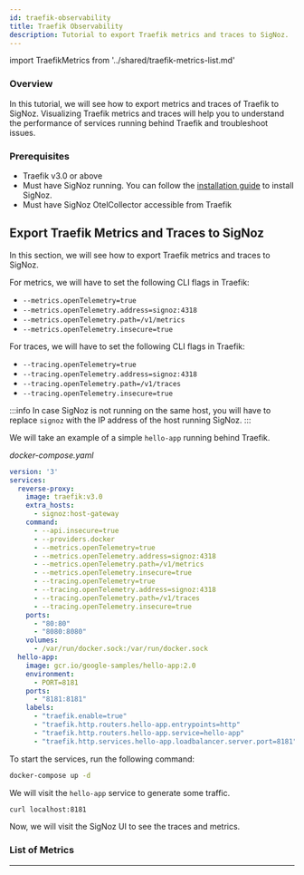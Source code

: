 ```yaml
---
id: traefik-observability
title: Traefik Observability
description: Tutorial to export Traefik metrics and traces to SigNoz.
---
```


import TraefikMetrics from '../shared/traefik-metrics-list.md'

### Overview

In this tutorial, we will see how to export metrics and traces of Traefik to SigNoz.
Visualizing Traefik metrics and traces will help you to understand the performance
of services running behind Traefik and troubleshoot issues.

### Prerequisites

- Traefik v3.0 or above
- Must have SigNoz running. You can follow the [installation guide][1] to install SigNoz.
- Must have SigNoz OtelCollector accessible from Traefik

## Export Traefik Metrics and Traces to SigNoz

In this section, we will see how to export Traefik metrics and traces to SigNoz.

For metrics, we will have to set the following CLI flags in Traefik:

- `--metrics.openTelemetry=true`
- `--metrics.openTelemetry.address=signoz:4318`
- `--metrics.openTelemetry.path=/v1/metrics`
- `--metrics.openTelemetry.insecure=true`

For traces, we will have to set the following CLI flags in Traefik:

- `--tracing.openTelemetry=true`
- `--tracing.openTelemetry.address=signoz:4318`
- `--tracing.openTelemetry.path=/v1/traces`
- `--tracing.openTelemetry.insecure=true`

:::info
In case SigNoz is not running on the same host, you will have to replace `signoz`
with the IP address of the host running SigNoz.
:::

We will take an example of a simple `hello-app` running behind Traefik.

_docker-compose.yaml_

```yaml
version: '3'
services:
  reverse-proxy:
    image: traefik:v3.0
    extra_hosts:
      - signoz:host-gateway
    command:
      - --api.insecure=true
      - --providers.docker
      - --metrics.openTelemetry=true
      - --metrics.openTelemetry.address=signoz:4318
      - --metrics.openTelemetry.path=/v1/metrics
      - --metrics.openTelemetry.insecure=true
      - --tracing.openTelemetry=true
      - --tracing.openTelemetry.address=signoz:4318
      - --tracing.openTelemetry.path=/v1/traces
      - --tracing.openTelemetry.insecure=true
    ports:
      - "80:80"
      - "8080:8080"
    volumes:
      - /var/run/docker.sock:/var/run/docker.sock
  hello-app:
    image: gcr.io/google-samples/hello-app:2.0
    environment:
      - PORT=8181
    ports:
      - "8181:8181"
    labels:
      - "traefik.enable=true"
      - "traefik.http.routers.hello-app.entrypoints=http"
      - "traefik.http.routers.hello-app.service=hello-app"
      - "traefik.http.services.hello-app.loadbalancer.server.port=8181"
```

To start the services, run the following command:

```bash
docker-compose up -d
```

We will visit the `hello-app` service to generate some traffic.

```bash
curl localhost:8181
```

Now, we will visit the SigNoz UI to see the traces and metrics.

<!-- ![Traefik Traces](/img/docs/tutorial/traefik-traces.png) -->

<!-- ![Traefik Metrics](/img/docs/tutorial/traefik-metrics.png) -->


### List of Metrics

<TraefikMetrics />

---

[1]: https://signoz.io/docs/install/
